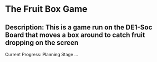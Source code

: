 # The Fruit Box Game

## Description: This is a game run on the DE1-Soc Board that moves a box around to catch fruit dropping on the screen

Current Progress: Planning Stage ...
